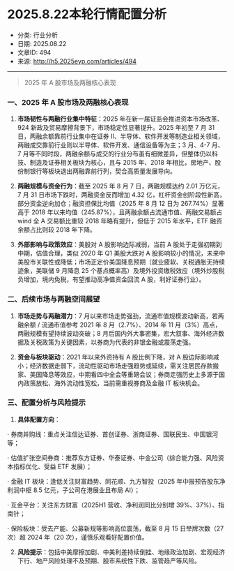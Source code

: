 # 2025.8.22本轮行情配置分析

- 分类: 行业分析
- 日期: 2025.08.22
- 文章ID: 494
- 来源: http://h5.2025eyp.com/articles/494

---

> 2025 年 A 股市场及两融核心表现

### **一、2025 年 A 股市场及两融核心表现**

1. **市场韧性与两融行业集中特征**：2025 年在新一届证监会推进资本市场改革、924 新政及贸易摩擦背景下，市场稳定性显著提升。2025 年初至 7 月 31 日，两融余额靠前行业集中在证券 Ⅱ、半导体、软件开发等制造业相关领域，两融成交靠前行业则以半导体、软件开发、通信设备等为主；3 月、4-7 月、7 月等不同时段，两融余额与成交的行业分布虽有细微差异，但整体仍以科技、制造及证券相关板块为核心，且与 2015 年、2018 年相比，房地产、股份制银行等板块退出两融靠前行列，契合高质量发展导向。

2. **两融规模与资金行为**：截至 2025 年 8 月 7 日，两融规模达约 2.01 万亿元，7 月 31 日市场下跌时，两融资金反而增加 4.32 亿，杠杆资金创阶段性新高，部分资金逆向加仓；融资担保比均值（2025 年 8 月 12 日为 267.74%）显著高于 2018 年以来均值（245.87%），且两融余额占流通市值、两融交易额占 wind 全 A 交易额比重较 2018 年略有提升，但低于 2015 年水平，ETF 融资余额占比则较 2018 年下降。

3. **外部影响与政策效应**：美股对 A 股影响边际减弱，当前 A 股处于走强初期到中期，估值合理，类似 2020 年 Q1 美股大跌对 A 股影响较小的情况，未来中美股市关联性或降低；市场正定价美国降息预期（就业疲软、关税通胀无持续迹象，美联储 9 月降息 25 个基点概率高）及境外投资缴税效应（境外炒股税负增加，境内免税，有望推动高净值资金回流 A 股，利好证券行业）。

### **二、后续市场与两融空间展望**

1. **市场走势与两融潜力**：7 月以来市场走势强劲，流通市值规模波动新高，若两融余额 / 流通市值参考 2021 年 8 月（2.7%）、2014 年 11 月（3%）高点，两融规模有望持续波动突破；8 月后国内外大事密集，宏大叙事、海外经济数据及关税政策为关键因素，以券商为代表的非银金融或震荡走强。

2. **资金与板块驱动**：2021 年以来外资持有 A 股比例下降，对 A 股边际影响减小；经济数据走弱下，流动性驱动市场走强趋势或延续，需关注居民存款搬家、美国降息等效应，中期看四中全会等重磅会议；券商走强历史上多源于国内政策放松、海外流动性宽松，当前需重视券商及金融 IT 板块机会。

### **三、配置分析与风险提示**

1. **具体配置方向**：

· 券商并购线：重点关注信达证券、首创证券、浙商证券、国联民生、中国银河等；

· 估值扩张空间券商：推荐东方证券、华泰证券、中金公司（综合能力强、风险资本指标优化、受益 ETF 发展）；

· 金融 IT 板块：逢低关注财富趋势、同花顺、九方智投（2025 年中报预告股东净利润中枢 8.5 亿元，子公司在港展业且布局 AI）；

· 互金平台：关注东方财富（2025H1 营收、净利润同比分别增 39%、37%）、指南针；

· 保险板块：受去产能、公募新规等影响高位震荡，截至 8 月 15 日举牌次数（27 次）超 2024 年（20 次），谨慎乐观看好配置价值。

2. **风险提示**：包括中美摩擦加剧、中美利差持续倒挂、地缘政治加剧、宏观经济下行、地产风险处理不及预期、股市系统性下跌、监管趋严等风险。
